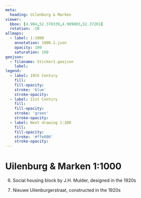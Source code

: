 ```yaml
---
meta:
  heading: Uilenburg & Marken
viewer:
  bbox: [4.904,52.370339,4.909083,52.37201]
  rotation: -10
allmaps:
  - label: 1:1000
    annotation: 1000.1.json
    opacity: 100
    saturation: 100
geojson:
  - filename: Sticker1.geojson
    label:
legend:
  - label: 19th Century
    fill:
    fill-opacity:
    stroke: 'blue'
    stroke-opacity:
  - label: 21st Century
    fill:
    fill-opacity:
    stroke: 'green'
    stroke-opacity:
  - label: Next drawing 1:200
    fill:
    fill-opacity:
    stroke: '#ffe000'
    stroke-opacity:
---
```

# Uilenburg & Marken 1:1000
6. Social housing block by J.H. Mulder, designed in the 1920s

7. Nieuwe Uilenburgerstraat, constructed in the 1920s